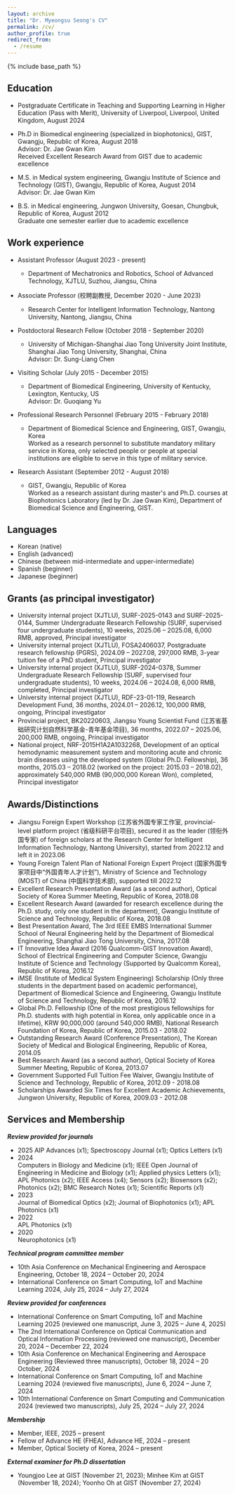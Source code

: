 ```yaml
---
layout: archive
title: "Dr. Myeongsu Seong's CV"
permalink: /cv/
author_profile: true
redirect_from:
  - /resume
---
```


{% include base_path %}

Education
-----
* Postgraduate Certificate in Teaching and Supporting Learning in Higher Education (Pass with Merit), University of Liverpool, Liverpool, United Kingdom, August 2024   

* Ph.D in Biomedical engineering (specialized in biophotonics), GIST, Gwangju, Republic of Korea, August 2018  
Advisor: Dr. Jae Gwan Kim   
Received Excellent Research Award from GIST due to academic excellence   

* M.S. in Medical system engineering, Gwangju Institute of Science and Technology (GIST), Gwangju, Republic of Korea, August 2014  
Advisor: Dr. Jae Gwan Kim      

* B.S. in Medical engineering, Jungwon University, Goesan, Chungbuk, Republic of Korea, August 2012     
Graduate one semester earlier due to academic excellence    

Work experience
------
* Assistant Professor (August 2023 - present)
  * Department of Mechatronics and Robotics, School of Advanced Technology, XJTLU, Suzhou, Jiangsu, China  


* Associate Professor (校聘副教授, December 2020 - June 2023)
  * Research Center for Intelligent Information Technology, Nantong University, Nantong, Jiangsu, China  


* Postdoctoral Research Fellow (October 2018 - September 2020)
  * University of Michigan-Shanghai Jiao Tong University Joint Institute, Shanghai Jiao Tong University, Shanghai, China  
  Advisor: Dr. Sung-Liang Chen  


* Visiting Scholar (July 2015 - December 2015)
  * Department of Biomedical Engineering, University of Kentucky, Lexington, Kentucky, US  
  Advisor: Dr. Guoqiang Yu  


* Professional Research Personnel (February 2015 - February 2018)
  * Department of Biomedical Science and Engineering, GIST, Gwangju, Korea  
  Worked as a research personnel to substitute mandatory military service in Korea, only selected people or people at special institutions are eligible to serve in this type of military service.  


* Research Assistant (September 2012 - August 2018)
  * GIST, Gwangju, Republic of Korea  
  Worked as a research assistant during master's and Ph.D. courses at Biophotonics Laboratory (led by Dr. Jae Gwan Kim), Department of Biomedical Science and Engineering, GIST.    


Languages
------
* Korean (native)
* English (advanced)
* Chinese (between mid-intermediate and upper-intermediate)  
* Spanish (beginner)
* Japanese (beginner)

Grants (as principal investigator)
------
* University internal project (XJTLU), SURF-2025-0143 and SURF-2025-0144, Summer Undergraduate Research Fellowship (SURF, supervised four undergraduate students), 10 weeks, 2025.06 – 2025.08, 6,000 RMB, approved, Principal investigator   
* University internal project (XJTLU), FOSA2406037, Postgraduate research fellowship (PGRS), 2024.09 – 2027.08, 297,000 RMB, 3-year tuition fee of a PhD student, Principal investigator   
* University internal project (XJTLU), SURF-2024-0378, Summer Undergraduate Research Fellowship (SURF, supervised four undergraduate students), 10 weeks, 2024.06 – 2024.08, 6,000 RMB, completed, Principal investigator    
* University internal project (XJTLU), RDF-23-01-119, Research Development Fund, 36 months, 2024.01 – 2026.12, 100,000 RMB, ongoing, Principal investigator   
* Provincial project, BK20220603, Jiangsu Young Scientist Fund (江苏省基础研究计划自然科学基金-青年基金项目), 36 months, 2022.07 – 2025.06, 200,000 RMB, ongoing, Principal investigator
* National project, NRF-2015H1A2A1032268, Development of an optical hemodynamic measurement system and monitoring acute and chronic brain diseases using the developed system (Global Ph.D. Fellowship), 36 months, 2015.03 – 2018.02 (worked on the project: 2015.03 – 2018.02), approximately 540,000 RMB (90,000,000 Korean Won), completed, Principal investigator  


Awards/Distinctions
------
* Jiangsu Foreign Expert Workshop (江苏省外国专家工作室, provincial-level platform project (省级科研平台项目), secured it as the leader (领衔外国专家) of foreign scholars at the Research Center for Intelligent Information Technology, Nantong University), started from 2022.12 and left it in 2023.06
* Young Foreign Talent Plan of National Foreign Expert Project (国家外国专家项目中“外国青年人才计划”), Ministry of Science and Technology (MOST) of China (中国科学技术部), supported till 2022.12
* Excellent Research Presentation Award (as a second author), Optical Society of Korea Summer Meeting, Republic of Korea, 2018.08
* Excellent Research Award (awarded for research excellence during the Ph.D. study, only one student in the department), Gwangju Institute of Science and Technology, Republic of Korea, 2018.08
* Best Presentation Award, The 3rd IEEE EMBS International Summer School of Neural Engineering held by the Department of Biomedical Engineering, Shanghai Jiao Tong University, China, 2017.08
* IT Innovative Idea Award (2016 Qualcomm-GIST Innovation Award), School of Electrical Engineering and Computer Science, Gwangju Institute of Science and Technology (Supported by Qualcomm Korea), Republic of Korea, 2016.12
* iMSE (Institute of Medical System Engineering) Scholarship (Only three students in the department based on academic performance), Department of Biomedical Science and Engineering, Gwangju Institute of Science and Technology, Republic of Korea, 2016.12
* Global Ph.D. Fellowship (One of the most prestigious fellowships for Ph.D. students with high potential in Korea, only applicable once in a lifetime), KRW 90,000,000 (around 540,000 RMB), National Research Foundation of Korea, Republic of Korea, 2015.03 - 2018.02
* Outstanding Research Award (Conference Presentation), The Korean Society of Medical and Biological Engineering, Republic of Korea, 2014.05
* Best Research Award (as a second author), Optical Society of Korea Summer Meeting, Republic of Korea, 2013.07
* Government Supported Full Tuition Fee Waiver, Gwangju Institute of Science and Technology, Republic of Korea, 2012.09 - 2018.08
* Scholarships Awarded Six Times for Excellent Academic Achievements, Jungwon University, Republic of Korea, 2009.03 - 2012.08


Services and Membership
------
***Review provided for journals***   
* 2025
AIP Advances (x1); Spectroscopy Journal (x1); Optics Letters (x1)   
* 2024   
Computers in Biology and Medicine (x1); IEEE Open Journal of Engineering in Medicine and Biology (x1); Applied physics Letters (x1); APL Photonics (x2); IEEE Access (x4); Sensors (x2); Biosensors (x2); Photonics (x2); BMC Research Notes (x1); Scientific Reports (x1)      
* 2023   
Journal of Biomedical Optics (x2); Journal of Biophotonics (x1); APL Photonics (x1)   
* 2022   
APL Photonics (x1)   
* 2020   
Neurophotonics (x1)   

***Technical program committee member***   
* 10th Asia Conference on Mechanical Engineering and Aerospace Engineering, October 18, 2024 – October 20, 2024     
* International Conference on Smart Computing, IoT and Machine Learning 2024, July 25, 2024 – July 27, 2024   

***Review provided for conferences***
* International Conference on Smart Computing, IoT and Machine Learning 2025 (reviewed one manuscript, June 3, 2025 – June 4, 2025)
* The 2nd International Conference on Optical Communication and Optical Information Processing (reviewed one manuscript), December 20, 2024 – December 22, 2024      
* 10th Asia Conference on Mechanical Engineering and Aerospace Engineering (Reviewed three manuscripts), October 18, 2024 – 20 October, 2024   
* International Conference on Smart Computing, IoT and Machine Learning 2024 (reviewed five manuscripts), June 6, 2024 – June 7, 2024      
* 10th International Conference on Smart Computing and Communication 2024 (reviewed two manuscripts), July 25, 2024 – July 27, 2024   

***Membership***   
* Member, IEEE, 2025 – present
* Fellow of Advance HE (FHEA), Advance HE, 2024 – present   
* Member, Optical Society of Korea, 2024 – present     

***External examiner for Ph.D dissertation***   
* Youngjoo Lee at GIST (November 21, 2023); Minhee Kim at GIST (November 18, 2024); Yoonho Oh at GIST (November 27, 2024)
